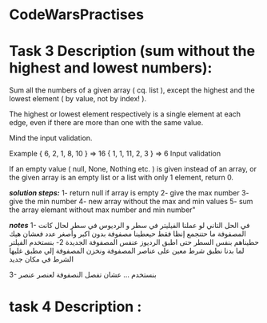 # CodeWarsPractises

# Task 3 Description (sum without the highest and lowest numbers):

Sum all the numbers of a given array ( cq. list ), except the highest and the lowest element ( by value, not by index! ).

The highest or lowest element respectively is a single element at each edge, even if there are more than one with the same value.

Mind the input validation.

Example { 6, 2, 1, 8, 10 } => 16 { 1, 1, 11, 2, 3 } => 6 Input validation 

If an empty value ( null, None, Nothing etc. ) is given instead of an array, or the given array is an empty list or a list with only 1 element, return 0.

***solution steps:***
1- return null if array is empty
2- give the max number
3- give the min number
4- new array without the max and min values
5- sum the array elemant without max number and min number"

***notes***
1- في الحل التاني لو عملنا الفيليتر في سطر و الرديوس في سطر لحال كانت المصفوفة ما حتنجمع إنظا فقط حيعطينا مصفوفة بدون اكبر وأصغر عدد فعشان هيك حطيناهم بنفس السطر حتى اطبق الرديوز عنفس المصفوفة الجديدة
2- بنستخدم الفيلتر لما بدنا نطبق شرط معين على عناصر المصفوفة ونخزن المصفوفة إلي مطبق غليها الشرط في مكان جديد

3- بنستخدم ... عشان تفصل النصفوفة لعنصر عنصر 

# task 4 Description :
